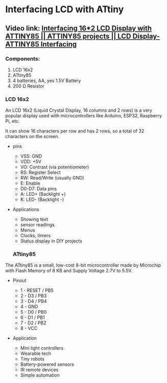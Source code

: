 # Interfacing LCD with ATtiny
## Video link: [Interfacing 16*2 LCD Display with ATTINY85 || ATTINY85 projects || LCD Display-ATTINY85 Interfacing](https://www.youtube.com/watch?v=LXPbTBR7AwI&list=PLWqnlHhsmcI4eBDLBtaZs16XZq0WL1SlP&index=25)
### Components:
1. LCD 16x2
2. ATtiny85
3. 4 batteries, AA, yes 1.5V Battery
4. 200 Ω Resistor

### LCD 16x2
An LCD 16x2 (Liquid Crystal Display, 16 columns and 2 rows) is a very popular display used with microcontrollers like Arduino, ESP32, Raspberry Pi, etc.

It can show 16 characters per row and has 2 rows, so a total of 32 characters on the screen.

- pins
  - VSS: GND
  - VDD: +5V
  - VO:	Contrast (via potentiometer)
  - RS:	Register Select
   - RW:	Read/Write (usually GND)
  - E:	Enable
  -	D0-D7:	Data pins
  - A:	LED+ (Backlight +)
  - K:	LED- (Backlight -)

 - Applications
   - Showing text
   - sensor readings
   - Menus
   - Clocks, timers
   - Status display in DIY projects
   ### ATtiny85
The ATtiny85 is a small, low-cost 8-bit microcontroller made by Microchip with Flash Memory	of 8 KB and Supply Voltage 2.7V to 5.5V.
- Pinout
  -  1 -	RESET / PB5
  - 2	- D3 / PB3
  - 3 - 	D4 / PB4
   - 4 - 	GND
  - 5 - 	D0 / PB0
  - 6 - 	D1 / PB1
  - 7 - 	D2 / PB2
  - 8 - 	VCC

- Application
  - Mini light controllers
  -  Wearable tech
  -  Tiny robots
  - Battery-powered sensors
  - IR remote devices
  -  Simple automation